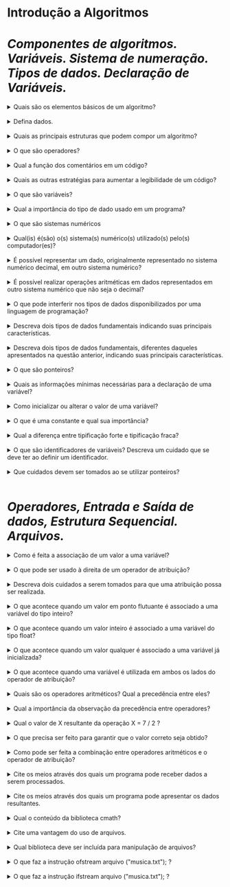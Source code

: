 # Introdução a Algoritmos

# *Componentes de algoritmos. Variáveis. Sistema de numeração. Tipos de dados. Declaração de Variáveis.*

<details>
<summary> Quais são os elementos básicos de um algoritmo?</summary>
    Os elementos básicos de um algoritmo incluem variáveis, operadores, expressões, estruturas de controle e comentários.
</details>
<br>

<details>
<summary>Defina dados.</summary>
    Dados são informações que podem ser processadas por um programa de computador.
</details>
<br>

<details>
<summary>Quais as principais estruturas que podem compor um algoritmo?</summary>
    As principais estruturas que podem compor um algoritmo são sequência, seleção (como if/else) e repetição (como while/for).
</details>
<br>

<details>
<summary>O que são operadores?</summary>
    Operadores são símbolos que representam uma operação a ser realizada em um ou mais operandos.
</details>
<br>

<details>
<summary>Qual a função dos comentários em um código?</summary>
    A função dos comentários em um código é fornecer explicações e informações adicionais para ajudar os desenvolvedores a entender o que o código está fazendo.
</details>
<br>

<details>
<summary>Quais as outras estratégias para aumentar a legibilidade de um código?</summary>
    Outras estratégias para aumentar a legibilidade de um código incluem usar nomes descritivos para variáveis e funções, manter o código bem organizado e seguir convenções de estilo de codificação.
</details>
<br>

<details>
<summary>O que são variáveis?</summary>
    Variáveis são espaços de armazenamento na memória do computador que podem conter valores.
</details>
<br>

<details>
<summary>Qual a importância do tipo de dado usado em um programa?</summary>
    O tipo de dado usado em um programa é importante porque determina como os dados serão armazenados na memória e como serão tratados pelo programa.
</details>
<br>

<details>
<summary>O que são sistemas numéricos</summary>
    Sistemas numéricos são sistemas de representação de números. Os sistemas numéricos comuns incluem decimal, binário, octal e hexadecimal.
</details>
<br>

<details>
<summary>Qual(is) é(são) o(s) sistema(s) numérico(s) utilizado(s) pelo(s) computador(es)?</summary>
    Os computadores geralmente utilizam os sistemas numéricos binário e hexadecimal.
</details>
<br>

<details>
<summary>É possível representar um dado, originalmente representado no sistema numérico decimal, em outro sistema numérico?</summary>
    Sim, é possível representar um dado originalmente representado no sistema numérico decimal em outro sistema numérico, como binário, octal ou hexadecimal.
</details>
<br>

<details>
<summary>É possível realizar operações aritméticas em dados representados em outro sistema numérico que não seja o decimal?</summary>
    Sim, é possível realizar operações aritméticas em dados representados em sistemas numéricos diferentes do decimal, desde que os operadores sejam aplicados corretamente.
</details>
<br>

<details>
<summary>O que pode interferir nos tipos de dados disponibilizados por uma linguagem de programação?</summary>
    Os tipos de dados disponíveis em uma linguagem de programação podem ser limitados por fatores como a arquitetura do computador, as bibliotecas disponíveis e as escolhas de design da linguagem.
</details>
<br>

<details>
<summary>Descreva dois tipos de dados fundamentais indicando suas principais características.</summary>
    Dois tipos de dados fundamentais são inteiros e pontos flutuantes. Inteiros são números inteiros (sem parte fracionária) e pontos flutuantes são números reais (com parte fracionária).
</details>
<br>

<details>
<summary>Descreva dois tipos de dados fundamentais, diferentes daqueles apresentados na questão anterior, indicando suas principais características.</summary>
    Dois outros tipos de dados fundamentais são caracteres e booleanos. Caracteres representam símbolos individuais (como letras e números) e booleanos representam valores verdadeiros ou falsos.
</details>
<br>

<details>
<summary>O que são ponteiros?</summary>
    Ponteiros são variáveis que armazenam endereços de memória em vez de valores.
</details>
<br>

<details>
<summary>Quais as informações mínimas necessárias para a declaração de uma variável?</summary>
    Para declarar uma variável, é necessário fornecer seu tipo e um nome descritivo.
</details>
<br>

<details>
<summary>Como inicializar ou alterar o valor de uma variável?</summary>
    O valor de uma variável pode ser inicializado ou alterado atribuindo um valor a ela usando o operador de atribuição (=).
</details>
<br>

<details>
<summary>O que é uma constante e qual sua importância?</summary>
    Uma constante é um valor que não pode ser alterado durante a execução do programa. Sua importância está na garantia da consistência dos dados.
</details>
<br>

<details>
<summary>Qual a diferença entre tipificação forte e tipificação fraca?</summary>
    Tipificação forte significa que as variáveis têm um tipo de dado definido e não podem ser usadas de maneira incompatível com esse tipo. Tipificação fraca significa que as variáveis podem ser usadas de maneira mais flexível, com coerção automática de tipo, por exemplo.
</details>
<br>

<details>
<summary>O que são identificadores de variáveis? Descreva um cuidado que se deve ter ao definir um identificador.</summary>
    Identificadores de variáveis são nomes que representam variáveis. É importante escolher identificadores descritivos e seguir as convenções de nomenclatura da linguagem de programação.
</details>
<br>

<details>
<summary>Que cuidados devem ser tomados ao se utilizar ponteiros?</summary>
    Ao utilizar ponteiros, é importante tomar cuidado para garantir que eles apontem
</details>
<br>

# *Operadores, Entrada e Saída de dados, Estrutura Sequencial. Arquivos.*

<details>
<summary>Como é feita a associação de um valor a uma variável?</summary>
    A associação de um valor a uma variável é feita através do operador de atribuição "=" em linguagens de programação. A variável é o identificador que representa um espaço na memória do computador onde o valor será armazenado.
</details>
<br>

<details>
<summary>O que pode ser usado à direita de um operador de atribuição?</summary>
    À direita do operador de atribuição podem ser usados constantes, variáveis, expressões ou funções que retornem um valor compatível com o tipo da variável.
</details>
<br>

<details>
<summary>Descreva dois cuidados a serem tomados para que uma atribuição possa ser realizada.</summary>
    Dois cuidados importantes a serem tomados ao realizar uma atribuição são: garantir que a variável esteja declarada e inicializada antes de ser utilizada, e verificar se o tipo do valor a ser atribuído é compatível com o tipo da variável.
</details>
<br>

<details>
<summary>O que acontece quando um valor em ponto flutuante é associado a uma variável do tipo inteiro?</summary>
    Quando um valor em ponto flutuante é associado a uma variável do tipo inteiro, o valor é truncado para o próximo inteiro mais próximo. Por exemplo, 3.7 seria truncado para 3.
</details>
<br>

<details>
<summary>O que acontece quando um valor inteiro é associado a uma variável do tipo float?</summary>
    Quando um valor inteiro é associado a uma variável do tipo float, o valor é convertido em um ponto flutuante, mantendo sua precisão. Por exemplo, 3 seria convertido em 3.0.
</details>
<br>

<details>
<summary>O que acontece quando um valor qualquer é associado a uma variável já inicializada?</summary>
    Quando um valor é associado a uma variável já inicializada, o valor anterior é substituído pelo novo valor.
</details>
<br>

<details>
<summary>O que acontece quando uma variável é utilizada em ambos os lados do operador de atribuição?</summary>
    Quando uma variável é utilizada em ambos os lados do operador de atribuição, o resultado pode ser imprevisível, dependendo do contexto em que é utilizado. É importante evitar esse tipo de operação.
</details>
<br>

<details>
<summary>Quais são os operadores aritméticos? Qual a precedência entre eles?</summary>
    Os operadores aritméticos são: + (adição), - (subtração), * (multiplicação), / (divisão) e % (resto da divisão). A precedência segue da matemática.
</details>
<br>

<details>
<summary>Qual a importância da observação da precedência entre operadores?</summary>
    A observação da precedência entre operadores é importante para garantir que as operações sejam realizadas na ordem correta e o resultado seja o esperado.
</details>
<br>

<details>
<summary>Qual o valor de X resultante da operação X = 7 / 2 ?</summary>
    O valor resultante de X = 7 / 2 seria 3.
</details>
<br>

<details>
<summary>O que precisa ser feito para garantir que o valor correto seja obtido?</summary>
    Para garantir que o valor correto seja obtido, pode utilizar um casting para forçar a conversão do resultado para o tipo desejado. Por exemplo: X = (float) (7 / 2) resultaria em X = 3.5.</summary>
    Ou pode utilizar 7 / 2.0
</details>
<br>

<details>
<summary>Como pode ser feita a combinação entre operadores aritméticos e o operador de atribuição?</summary>
    A combinação entre operadores aritméticos e o operador de atribuição é realizada através de operadores compostos, como +=,*= e /=. Por exemplo, X += 5 é equivalente a X = X + 5.
</details>
<br>

<details>
<summary>Cite os meios através dos quais um programa pode receber dados a serem processados.</summary>
    Um programa pode receber dados a serem processados através de entrada padrão (teclado), arquivos, dispositivos de rede ou outros dispositivos de entrada específicos.
</details>
<br>

<details>
<summary>Cite os meios através dos quais um programa pode apresentar os dados resultantes.</summary>
    Um programa pode apresentar os dados resultantes através de saída padrão (tela), arquivos, dispositivos de rede ou outros dispositivos de saída específicos.
</details>
<br>

<details>
<summary>Qual o conteúdo da biblioteca cmath?</summary>
    A biblioteca cmath é utilizada para realizar operações matemáticas mais avançadas, como funções trigonométricas e logarítmicas.
</details>
<br>

<details>
<summary>Cite uma vantagem do uso de arquivos.</summary>
    Uma vantagem do uso de arquivos é a possibilidade de armazenar dados permanentemente em um dispositivo de armazenamento secundário, como um disco rígido, mesmo após o término da execução do programa.
</details>
<br>

<details>
<summary>Qual biblioteca deve ser incluída para manipulação de arquivos?</summary>
    A biblioteca para manipulação de arquivos em C++ é a fstream.
</details>
<br>

<details>
<summary>O que faz a instrução ofstream arquivo ("musica.txt"); ?</summary>
    A instrução ofstream arquivo ("musica.txt") cria um objeto do tipo ofstream (output file stream
</details>
<br>

<details>
<summary>O que faz a instrução ifstream arquivo ("musica.txt"); ?</summary>
  A instrução ifstream arquivo ("musica.txt"); cria um objeto do tipo ifstream (input file stream) que permite a leitura de um arquivo de texto chamado "musica.txt". Ou seja, essa instrução abre o arquivo "musica.txt" para leitura e cria um objeto "arquivo" que pode ser usado para ler os dados armazenados no arquivo.
<br>
